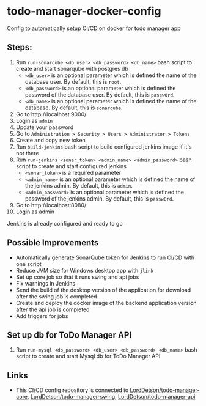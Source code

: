 # todo-manager-docker-config
Config to automatically setup CI/CD on docker for todo manager app

## Steps:
1. Run `run-sonarqube <db_user> <db_password> <db_name>` bash script to create and start sonarqube with postgres db
   - `<db_user>` is an optional parameter which is defined the name of the database user. By default, this is `root`.
   - `<db_password>` is an optional parameter which is defined the password of the database user. By default, this is `passw0rd`.
   - `<db_name>` is an optional parameter which is defined the name of the database. By default, this is `sonarqube`.
3. Go to http://localhost:9000/
4. Login as `admin`
5. Update your password
6. Go to `Administration > Security > Users > Administrator > Tokens`
7. Create and copy new token
8. Run `build-jenkins` bash script to build configured jenkins image if it's not there
9. Run `run-jenkins <sonar_token> <admin_name> <admin_password>` bash script to create and start configured jenkins
   - `<sonar_token>` is a required parameter
   - `<admin_name>` is an optional parameter which is defined the name of the jenkins admin. By default, this is `admin`.
   - `<admin_password>` is an optional parameter which is defined the password of the jenkins admin. By default, this is `passw0rd`.
10. Go to http://localhost:8080/
11. Login as admin

Jenkins is already configured and ready to go

## Possible Improvements

- Automatically generate SonarQube token for Jenkins to run CI/CD with one script
- Reduce JVM size for Windows desktop app with `jlink`
- Set up core job so that it runs swing and api jobs
- Fix warnings in Jenkins
- Send the build of the desktop version of the application for download after the swing job is completed
- Create and deploy the docker image of the backend application version after the api job is completed
- Add triggers for jobs

## Set up db for ToDo Manager API

1. Run `run-mysql <db_password> <db_user> <db_password> <db_name>` bash script to create and start Mysql db for ToDo Manager API

## Links

- This CI/CD config repository is connected to [LordDetson/todo-manager-core](https://github.com/LordDetson/todo-manager-core), [LordDetson/todo-manager-swing](https://github.com/LordDetson/todo-manager-swing), [LordDetson/todo-manager-api](https://github.com/LordDetson/todo-manager-api)
